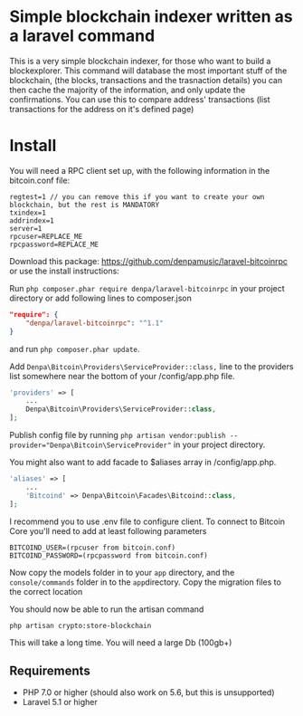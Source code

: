 # Simple blockchain indexer written as a laravel command

This is a very simple blockchain indexer, for those who want to build a blockexplorer. This command will database the most important stuff of the blockchain, (the blocks, transactions and the trasnaction details) you can then cache the majority of the information, and only update the confirmations. You can use this to compare address' transactions (list transactions for the address on it's defined page)



# Install


You will need a RPC client set up, with the following information in the bitcoin.conf file:

    regtest=1 // you can remove this if you want to create your own blockchain, but the rest is MANDATORY
    txindex=1
    addrindex=1 
    server=1
    rpcuser=REPLACE_ME
    rpcpassword=REPLACE_ME

Download this package: https://github.com/denpamusic/laravel-bitcoinrpc
or use the install instructions:

 
Run ```php composer.phar require denpa/laravel-bitcoinrpc``` in your project directory or add following lines to composer.json
```json
"require": {
    "denpa/laravel-bitcoinrpc": "^1.1"
}
```
and run ```php composer.phar update```.

Add `Denpa\Bitcoin\Providers\ServiceProvider::class,` line to the providers list somewhere near the bottom of your /config/app.php file.
```php
'providers' => [
    ...
    Denpa\Bitcoin\Providers\ServiceProvider::class,
];
```

Publish config file by running
`php artisan vendor:publish --provider="Denpa\Bitcoin\ServiceProvider"` in your project directory.

You might also want to add facade to $aliases array in /config/app.php.
```php
'aliases' => [
    ...
    'Bitcoind' => Denpa\Bitcoin\Facades\Bitcoind::class,
];
```

I recommend you to use .env file to configure client.
To connect to Bitcoin Core you'll need to add at least following parameters
```
BITCOIND_USER=(rpcuser from bitcoin.conf)
BITCOIND_PASSWORD=(rpcpassword from bitcoin.conf)
```

Now copy the models folder in to your `app` directory, and the `console/commands` folder in to the `app`directory. Copy the migration files to the correct location


You should now be able to run the artisan command 

    php artisan crypto:store-blockchain


This will take a long time. You will need a large Db (100gb+)

## Requirements
* PHP 7.0 or higher (should also work on 5.6, but this is unsupported)
* Laravel 5.1 or higher
